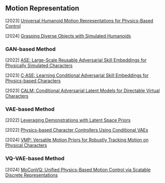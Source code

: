 ## Motion Representation

[2023] [Universal Humanoid Motion Representations for Physics-Based Control](https://arxiv.org/abs/2310.04582)

[2024] [Grasping Diverse Objects with Simulated Humanoids](https://arxiv.org/abs/2407.11385)



### GAN-based Method

[2022]  [ASE: Large-Scale Reusable Adversarial Skill Embeddings for Physically Simulated Characters](https://arxiv.org/abs/2205.01906)

[2023] [C⋅ASE: Learning Conditional Adversarial Skill Embeddings for Physics-based Characters](https://arxiv.org/abs/2309.11351)

[2023] [CALM: Conditional Adversarial Latent Models for Directable Virtual Characters](https://arxiv.org/abs/2305.02195)



### VAE-based Method

[2022] [Leveraging Demonstrations with Latent Space Priors](https://arxiv.org/abs/2210.14685)

[2022] [Physics-based Character Controllers Using Conditional VAEs](https://dl.acm.org/doi/pdf/10.1145/3528223.3530067)

[2024] [VMP: Versatile Motion Priors for Robustly Tracking Motion on Physical Characters](https://la.disneyresearch.com/wp-content/uploads/VMP_paper.pdf)



### VQ-VAE-based Method

[2024] [MoConVQ: Unified Physics-Based Motion Control via Scalable Discrete Representations](https://arxiv.org/abs/2310.10198)